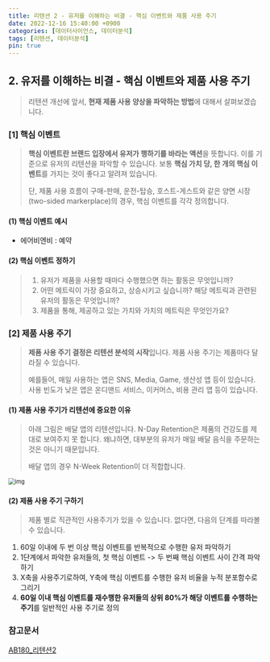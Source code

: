 ```yaml
---
title: 리텐션 2 - 유저를 이해하는 비결 - 핵심 이벤트와 제품 사용 주기
date: 2022-12-16 15:40:00 +0900
categories: [데이터사이언스, 데이터분석]
tags: [리텐션, 데이터분석]
pin: true
---
```




## 2. 유저를 이해하는 비결 - 핵심 이벤트와 제품 사용 주기

> 리텐션 개선에 앞서, **현재 제품 사용 양상을 파악하는 방법**에 대해서 살펴보겠습니다.



### [1] 핵심 이벤트

> **핵심 이벤트란 브랜드 입장에서 유저가 행하기를 바라는 액션**을 뜻합니다. 이를 기준으로 유저의 리텐션을 파악할 수 있습니다. 보통 **핵심 가치 당, 한 개의 핵심 이벤트**를 가지는 것이 좋다고 알려져 있습니다. 
>
> 단, 제품 사용 흐름이 구매-판매, 운전-탑승, 호스트-게스트와 같은 양면 시장(two-sided markerplace)의 경우, 핵심 이벤트를 각각 정의합니다.



#### (1) 핵심 이벤트 예시

+ 에어비엔비 : 예약



#### (2) 핵심 이벤트 정하기

> 1. 유저가 제품을 사용할 때마다 수행했으면 하는 활동은 무엇입니까?
> 2. 어떤 메트릭이 가장 중요하고, 상승시키고 싶습니까? 해당 메트릭과 관련된 유저의 활동은 무엇입니까?
> 3. 제품을 통해, 제공하고 있는 가치와 가치의 메트릭은 무엇인가요?







### [2] 제품 사용 주기

> **제품 사용 주기 결정은 리텐션 분석의 시작**입니다. 제품 사용 주기는 제품마다 달라질 수 있습니다.
>
> 예를들어, 매일 사용하는 앱은 SNS, Media, Game, 생산성 앱 등이 있습니다. 사용 빈도가 낮은 앱은 온디맨드 서비스, 이커머스, 비용 관리 앱 등이 있습니다.



#### (1) 제품 사용 주기가 리텐션에 중요한 이유

> 아래 그림은 배달 앱의 리텐션입니다. N-Day Retention은 제품의 건강도를 제대로 보여주지 못 합니다. 왜냐하면, 대부분의 유저가 매일 배달 음식을 주문하는 것은 아니기 때문입니다.
>
> 배달 앱의 경우 N-Week Retention이 더 적합합니다.

<img src="https://assets-global.website-files.com/5f1008192dda2baf6f4e16c3/60794956797c7531f6b0ddac_Retention%20series2%20-%20Nweek.png" alt="img" style="zoom:80%;" />



#### (2) 제품 사용 주기 구하기

> 제품 별로 직관적인 사용주기가 있을 수 있습니다. 없다면, 다음의 단계를 따라볼 수 있습니다.



1. 60일 이내에 두 번 이상 핵심 이벤트를 반복적으로 수행한 유저 파악하기
2. 1단계에서 파악한 유저들의, 첫 핵심 이벤트 -> 두 번째 핵심 이벤트 사이 간격 파악하기
3. X축을 사용주기로하여, Y축에 핵심 이벤트를 수행한 유저 비율을 누적 분포함수로 그리기
4. **60일 이내 핵심 이벤트를 재수행한 유저들의 상위 80%가 해당 이벤트를 수행하는 주기**를 일반적인 사용 주기로 정의







### 참고문서

[AB180_리텐션2](https://blog.ab180.co/posts/retention-series-2)



